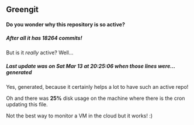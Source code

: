 ## Greengit

#### Do you wonder why this repository is so active?

##### After all it has 18264 commits!

But is it *really* active? Well...

##### Last update was on Sat Mar 13 at 20:25:06 when those lines were... generated

Yes, generated, because it certainly helps a lot to have such an active repo!

Oh and there was **25%** disk usage on the machine
where there is the cron updating this file.

Not the best way to monitor a VM in the cloud but it works! :)
